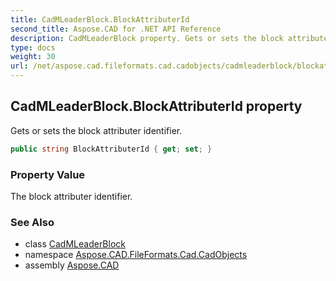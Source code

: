 ```yaml
---
title: CadMLeaderBlock.BlockAttributerId
second_title: Aspose.CAD for .NET API Reference
description: CadMLeaderBlock property. Gets or sets the block attributer identifier
type: docs
weight: 30
url: /net/aspose.cad.fileformats.cad.cadobjects/cadmleaderblock/blockattributerid/
---
```

## CadMLeaderBlock.BlockAttributerId property

Gets or sets the block attributer identifier.

```csharp
public string BlockAttributerId { get; set; }
```

### Property Value

The block attributer identifier.

### See Also

* class [CadMLeaderBlock](../)
* namespace [Aspose.CAD.FileFormats.Cad.CadObjects](../../cadmleaderblock/)
* assembly [Aspose.CAD](../../../)



